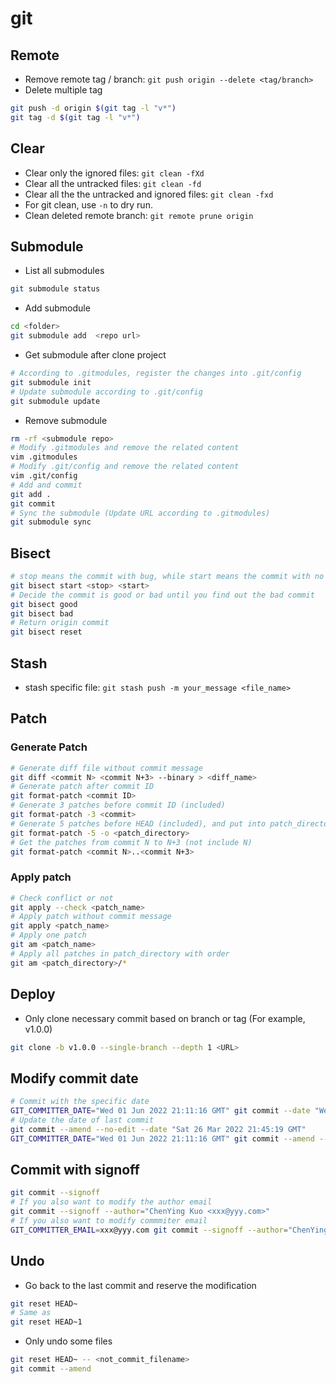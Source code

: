 # git

## Remote

* Remove remote tag / branch: `git push origin --delete <tag/branch>`
* Delete multiple tag

```bash
git push -d origin $(git tag -l "v*")
git tag -d $(git tag -l "v*")
```

## Clear

* Clear only the ignored files: `git clean -fXd`
* Clear all the untracked files: `git clean -fd`
* Clear all the the untracked and ignored files: `git clean -fxd`
* For git clean, use `-n` to dry run.
* Clean deleted remote branch: `git remote prune origin`

## Submodule

* List all submodules

```bash
git submodule status
```

* Add submodule

```bash
cd <folder>
git submodule add  <repo url>
```

* Get submodule after clone project

```bash
# According to .gitmodules, register the changes into .git/config
git submodule init
# Update submodule according to .git/config
git submodule update
```

* Remove submodule

```bash
rm -rf <submodule repo>
# Modify .gitmodules and remove the related content
vim .gitmodules
# Modify .git/config and remove the related content
vim .git/config
# Add and commit
git add .
git commit
# Sync the submodule (Update URL according to .gitmodules)
git submodule sync
```

## Bisect

```bash
# stop means the commit with bug, while start means the commit with no bug
git bisect start <stop> <start>
# Decide the commit is good or bad until you find out the bad commit
git bisect good
git bisect bad
# Return origin commit
git bisect reset
```

## Stash

* stash specific file: `git stash push -m your_message <file_name>`

## Patch

### Generate Patch

```bash
# Generate diff file without commit message
git diff <commit N> <commit N+3> --binary > <diff_name>
# Generate patch after commit ID
git format-patch <commit ID>
# Generate 3 patches before commit ID (included)
git format-patch -3 <commit>
# Generate 5 patches before HEAD (included), and put into patch_directory
git format-patch -5 -o <patch_directory>
# Get the patches from commit N to N+3 (not include N)
git format-patch <commit N>..<commit N+3>
```

### Apply patch

```bash
# Check conflict or not
git apply --check <patch_name>
# Apply patch without commit message
git apply <patch_name>
# Apply one patch
git am <patch_name>
# Apply all patches in patch_directory with order
git am <patch_directory>/*
```

## Deploy

* Only clone necessary commit based on branch or tag (For example, v1.0.0)

```bash
git clone -b v1.0.0 --single-branch --depth 1 <URL>
```

## Modify commit date

```bash
# Commit with the specific date
GIT_COMMITTER_DATE="Wed 01 Jun 2022 21:11:16 GMT" git commit --date "Wed 01 Jun 2022 21:11:16 GMT"
# Update the date of last commit
git commit --amend --no-edit --date "Sat 26 Mar 2022 21:45:19 GMT"
GIT_COMMITTER_DATE="Wed 01 Jun 2022 21:11:16 GMT" git commit --amend --no-edit --date "Wed 01 Jun 2022 21:11:16 GMT"
```

## Commit with signoff

```bash
git commit --signoff
# If you also want to modify the author email
git commit --signoff --author="ChenYing Kuo <xxx@yyy.com>"
# If you also want to modify commmiter email
GIT_COMMITTER_EMAIL=xxx@yyy.com git commit --signoff --author="ChenYing Kuo <xxx@yyy.com>"
```

## Undo

* Go back to the last commit and reserve the modification

```bash
git reset HEAD~
# Same as
git reset HEAD~1
```

* Only undo some files

```bash
git reset HEAD~ -- <not_commit_filename>
git commit --amend
```
